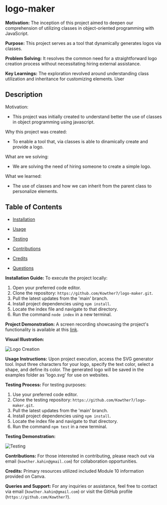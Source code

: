 # logo-maker

**Motivation:**
The inception of this project aimed to deepen our comprehension of utilizing classes in object-oriented programming with JavaScript.

**Purpose:**
This project serves as a tool that dynamically generates logos via classes.

**Problem Solving:**
It resolves the common need for a straightforward logo creation process without necessitating hiring external assistance.

**Key Learnings:**
The exploration revolved around understanding class utilization and inheritance for customizing elements.
User
## Description

Motivation:

- This project was initially created to understand better the use of classes in object programming using javascript.

Why this project was created:

- To enable a tool that, via classes is able to dinamically create and provide a logo.

What are we solving:

- We are solving the need of hiring someone to create a simple logo.

What we learned:

- The use of classes and how we can inherit from the parent class to personalize elements.

## Table of Contents

- [Installation](#installation)
- [Usage](#usage)
- [Testing](#testing)
- [Contributions](#contributing)
- [Credits](#credits)

- [Questions](#questions)

**Installation Guide:**
To execute the project locally:

1. Open your preferred code editor.
2. Clone the repository: `https://github.com/Kowther7/logo-maker.git`.
3. Pull the latest updates from the 'main' branch.
4. Install project dependencies using `npm install`.
5. Locate the index file and navigate to that directory.
6. Run the command `node index` in a new terminal.

**Project Demonstration:**
A screen recording showcasing the project's functionality is available at this [link](https://drive.google.com/file/d/1UuEcuQ3_4Nwzf9EqxZaHmi8rt1cG1HYF/view).

**Visual Illustration:**

![Logo Creation](assets/img/logo-maker-video.gif)

**Usage Instructions:**
Upon project execution, access the SVG generator tool. Input three characters for your logo, specify the text color, select a shape, and define its color. The generated logo will be saved in the examples folder as 'logo.svg' for use on websites.

**Testing Process:**
For testing purposes:

1. Use your preferred code editor.
2. Clone the testing repository: `https://github.com/Kowther7/logo-maker.git`.
3. Pull the latest updates from the 'main' branch.
4. Install project dependencies using `npm install`.
5. Locate the index file and navigate to that directory.
6. Run the command `npm test` in a new terminal.

**Testing Demonstration:**

![Testing](assets/img/logo-maker-test.gif)

**Contributions:**
For those interested in contributing, please reach out via email (`kowther.kahin@gmail.com`) for collaboration opportunities.

**Credits:**
Primary resources utilized included Module 10 information provided on Canva.



**Queries and Support:**
For any inquiries or assistance, feel free to contact via email (`kowther.kahin@gmail.com`) or visit the GitHub profile (`https://github.com/Kowther7`).